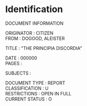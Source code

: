# Identification

DOCUMENT INFORMATION  

ORIGINATOR : CITIZEN  
FROM : DOGOOD, ALEISTER  

TITLE : "THE PRINCIPIA DISCORDIA"  

DATE : 000000  
PAGES : 

SUBJECTS : 

DOCUMENT TYPE : REPORT  
CLASSIFICATION : U  
RESTRICTIONS : OPEN IN FULL  
CURRENT STATUS : O  
